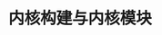 ---
title: "内核构建与内核模块"
menu:
  main:
    identifier: "linux-kernel"
    parent: "linux"
    name: "内核构建"
    weight: 1
---